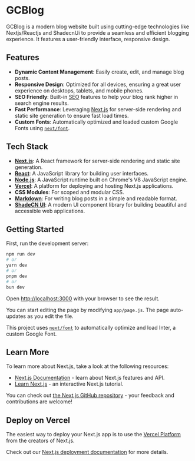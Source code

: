 # GCBlog

GCBlog is a modern blog website built using cutting-edge technologies like Nextjs/Reactjs and ShadecnUi to provide a seamless and efficient blogging experience. It features a user-friendly interface, responsive design.

## Features

- **Dynamic Content Management**: Easily create, edit, and manage blog posts.
- **Responsive Design**: Optimized for all devices, ensuring a great user experience on desktops, tablets, and mobile phones.
- **SEO Friendly**: Built-in [SEO](https://en.wikipedia.org/wiki/Search_engine_optimization) features to help your blog rank higher in search engine results.
- **Fast Performance**: Leveraging [Next.js](https://nextjs.org/) for server-side rendering and static site generation to ensure fast load times.
- **Custom Fonts**: Automatically optimized and loaded custom Google Fonts using [`next/font`](https://nextjs.org/docs/basic-features/font-optimization).

## Tech Stack

- **[Next.js](https://nextjs.org/)**: A React framework for server-side rendering and static site generation.
- **[React](https://reactjs.org/)**: A JavaScript library for building user interfaces.
- **[Node.js](https://nodejs.org/)**: A JavaScript runtime built on Chrome's V8 JavaScript engine.
- **[Vercel](https://vercel.com/)**: A platform for deploying and hosting Next.js applications.
- **CSS Modules**: For scoped and modular CSS.
- **[Markdown](https://www.markdownguide.org/)**: For writing blog posts in a simple and readable format.
- **[ShadeCN UI](https://shadecn.com/)**: A modern UI component library for building beautiful and accessible web applications.

## Getting Started

First, run the development server:

```bash
npm run dev
# or
yarn dev
# or
pnpm dev
# or
bun dev


```

Open [http://localhost:3000](http://localhost:3000) with your browser to see the result.

You can start editing the page by modifying `app/page.js`. The page auto-updates as you edit the file.

This project uses [`next/font`](https://nextjs.org/docs/basic-features/font-optimization) to automatically optimize and load Inter, a custom Google Font.

## Learn More

To learn more about Next.js, take a look at the following resources:

- [Next.js Documentation](https://nextjs.org/docs) - learn about Next.js features and API.
- [Learn Next.js](https://nextjs.org/learn) - an interactive Next.js tutorial.

You can check out [the Next.js GitHub repository](https://github.com/vercel/next.js/) - your feedback and contributions are welcome!

## Deploy on Vercel

The easiest way to deploy your Next.js app is to use the [Vercel Platform](https://vercel.com/new?utm_medium=default-template&filter=next.js&utm_source=create-next-app&utm_campaign=create-next-app-readme) from the creators of Next.js.

Check out our [Next.js deployment documentation](https://nextjs.org/docs/deployment) for more details.
